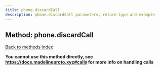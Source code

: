 ```yaml
---
title: phone.discardCall
description: phone.discardCall parameters, return type and example
---
```

## Method: phone.discardCall  
[Back to methods index](index.md)


**You cannot use this method directly, see https://docs.madelineproto.xyz#calls for more info on handling calls**




